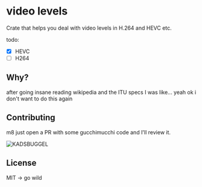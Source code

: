 # video levels

Crate that helps you deal with video levels in H.264 and HEVC etc.

todo:

- [x] HEVC
- [ ] H264

## Why?

after going insane reading wikipedia and the ITU specs I was like... yeah ok i don't want to do this again

## Contributing

m8 just open a PR with some gucchimucchi code and I'll review it.

![KADSBUGGEL](https://raw.githubusercontent.com/coral/fluidsynth2/master/kadsbuggel.png)

## License

MIT -> go wild
